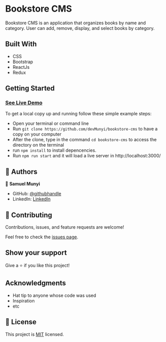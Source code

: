 # Bookstore CMS
Bookstore CMS is an application that organizes books by name and category. User can add, remove, display, and select books by category.

## Built With

- CSS
- Bootstrap
- ReactJs
- Redux

## Getting Started

### [See Live Demo](https://dev-bookstore-cms.netlify.app/)

To get a local copy up and running follow these simple example steps:

- Open your terminal or command line
- Run `git clone https://github.com/devMunyi/bookstore-cms` to have a copy on your computer
- After the clone, type in the command `cd bookstore-cms` to access the directory on the terminal
- run `npm install` to install depencencies.
- Run `npm run start` and it will load a live server in http://localhost:3000/


## 👤 Authors

👤 **Samuel Munyi**
- GitHub: [@githubhandle](https://github.com/devMunyi)
- LinkedIn: [LinkedIn](https://www.linkedin.com/in/samuel-munyi-01315b174/)


## 🤝 Contributing

Contributions, issues, and feature requests are welcome!

Feel free to check the [issues page](https://github.com/devMunyi/js-capstone-project/issues).

## Show your support

Give a ⭐️ if you like this project!

## Acknowledgments

- Hat tip to anyone whose code was used
- Inspiration
- etc

## 📝 License

This project is [MIT](./LICENSE) licensed.

